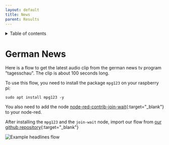 ```yaml
---
layout: default
title: News
parent: Results
---
```

<details close markdown="block">
  <summary>
    Table of contents
  </summary>
  {: .text-delta }
1. TOC
{:toc}
</details>

# German News

Here is a flow to get the latest audio clip from the german news tv program "tagesschau". The clip is about
100 seconds long. 

To use this flow, you need to install the package `mpg123` on your raspberry pi:

`sudo apt install mpg123 -y`

You also need to add the node [node-red-contrib-join-wait](https://flows.nodered.org/node/node-red-contrib-join-wait){:target="_blank"} to your node-red.

After installing the `mpg123` and the `join-wait` node, 
import our flow from [our github repository](https://github.com/th-koeln-intia/ip-sprachassistent-team4/blob/master/flows/play_news_german_tagesschau_in_100_seconds.json){:target="_blank"}

![Example headlines flow](/assets/play_news_german_tagesschau_in_100_seconds.png)